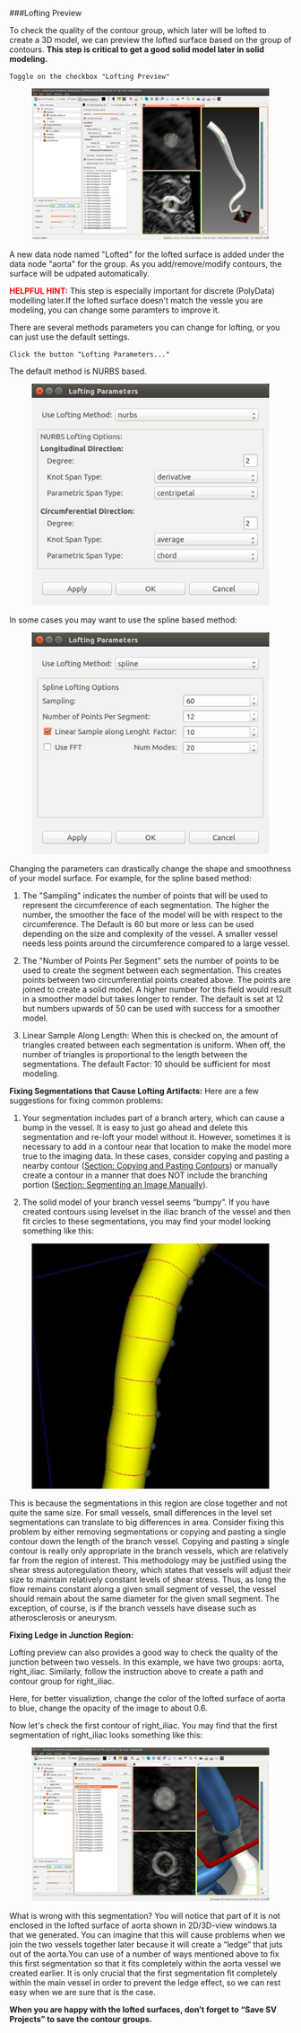 ###Lofting Preview

To check the quality of the contour group, which later will be lofted to create a 3D model, we can preview the lofted surface based on the group of contours. **This step is critical to get a good solid model later in solid modeling.**

	Toggle on the checkbox "Lofting Preview" 

<figure>
  <img class="svImg svImgLg"  src="documentation/modeling/imgs/segmentation/loftingpreview.png"> 
  <figcaption class="svCaption" ></figcaption>
</figure>

A new data node named "Lofted" for the lofted surface is added under the data node "aorta" for the group. As you add/remove/modify contours, the surface will be udpated automatically.

<font color="red">**HELPFUL HINT:**</font> This step is especially important for discrete (PolyData) modelling later.If the lofted surface doesn't match the vessle you are modeling, you can change some paramters to improve it.

There are several methods parameters you can change for lofting, or you can just use the default settings.

	Click the button "Lofting Parameters..."


The default method is NURBS based.

<figure>
  <img class="svImg svImgSm"  src="documentation/modeling/imgs/segmentation/loftingdialog.png"> 
  <figcaption class="svCaption" ></figcaption>
</figure>

In some cases you may want to use the spline based method:

<figure>
  <img class="svImg svImgSm"  src="documentation/modeling/imgs/segmentation/loftingdialog_spline.png"> 
  <figcaption class="svCaption" ></figcaption>
</figure>

Changing the parameters can drastically change the shape and smoothness of your model surface. For example, for the spline based method:

1. The "Sampling"  indicates the number of points that will be used to represent the circumference of each segmentation. The higher the number, the smoother the face of the model will be with respect to the circumference. The Default is 60 but more or less can be used depending on the size and complexity of the vessel. A smaller vessel needs less points around the circumference compared to a large vessel.

2. The "Number of Points Per Segment" sets the number of points to be used to create the segment between each segmentation. This creates points between two circumferential points created above. The points are joined to create a solid model. A higher number for this field would result in a smoother model but takes longer to render. The default is set at 12 but numbers upwards of 50 can be used with success for a smoother model.

3. Linear Sample Along Length: When this is checked on, the amount of triangles created between each segmentation is uniform. When off, the number of triangles is proportional to the length between the segmentations. The default Factor: 10 should be sufficient for most modeling. 

**Fixing Segmentations that Cause Lofting Artifacts:**
Here are a few suggestions for fixing common problems:

1.	Your segmentation includes part of a branch artery, which can cause a bump in the vessel. It is easy to just go ahead and delete this segmentation and re-loft your model without it. However, sometimes it is necessary to add in a contour near that location to make the model more true to the imaging data. In these cases, consider copying and pasting a nearby contour ([Section: Copying and Pasting Contours](#modelingCopyingPastingContours)) or manually create a contour in a manner that does NOT include the branching portion ([Section: Segmenting an Image Manually](#modelingManual)).

2.	The solid model of your branch vessel seems “bumpy”. If you have created contours using levelset in the iliac branch of the vessel and then fit circles to these segmentations, you may find your model looking something like this:

<figure>
  <img class="svImg svImgSm"  src="documentation/modeling/imgs/segmentation/loftingbumpy.jpg"> 
  <figcaption class="svCaption" ></figcaption>
</figure>

This is because the segmentations in this region are close together and not quite the same size. For small vessels, small differences in the level set segmentations can translate to big differences in area. Consider fixing this problem by either removing segmentations or copying and pasting a single contour down the length of the branch vessel. Copying and pasting a single contour is really only appropriate in the branch vessels, which are relatively far from the region of interest. This methodology may be justified using the shear stress autoregulation theory, which states that vessels will adjust their size to maintain relatively constant levels of shear stress. Thus, as long the flow remains constant along a given small segment of vessel, the vessel should remain about the same diameter for the given small segment. The exception, of course, is if the branch vessels have disease such as atherosclerosis or aneurysm. 

**Fixing Ledge in Junction Region:**

Lofting preview can also provides a good way to check the quality of the junction between two vessels. In this example, we have two groups: aorta, right\_iliac. Similarly, follow the instruction above to create a path and contour group for right_iliac. 

Here, for better visualiztion, change the color of the lofted surface of aorta to blue, change the opacity of the image to about 0.6.

Now let's check the first contour of right\_iliac. You may find that the first segmentation of right\_iliac looks something like this:

<figure>
  <img class="svImg svImgXl"  src="documentation/modeling/imgs/segmentation/checkledge.png"> 
  <figcaption class="svCaption" ></figcaption>
</figure>

What is wrong with this segmentation? You will notice that part of it is not enclosed in the lofted surface of aorta shown in 2D/3D-view windows.ta that we generated. You can imagine that this will cause problems when we join the two vessels together later because it will create a “ledge” that juts out of the aorta.You can use of a number of ways mentioned above to fix this first segmentation so that it fits completely within the aorta vessel we created earlier. It is only crucial that the first segmentation fit completely within the main vessel in order to prevent the ledge effect, so we can rest easy when we are sure that is the case.

**When you are happy with the lofted surfaces, don’t forget to “Save SV Projects” to save the contour groups.**

 

